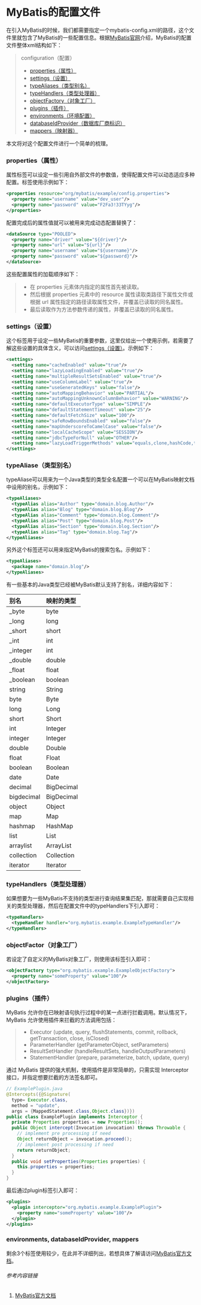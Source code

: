 # MyBatis的配置文件

在引入MyBatis的时候，我们都需要指定一个mybatis-config.xml的路径，这个文件里就包含了MyBatis的一些配置信息。根据[MyBatis官网](www.mybatis.org/mybatis-3/zh/configuration.html)介绍，MyBatis的配置文件整体xml结构如下：

> configuration（配置）            
>
> - [properties（属性）](http://www.mybatis.org/mybatis-3/zh/configuration.html#properties)
> - [settings（设置）](http://www.mybatis.org/mybatis-3/zh/configuration.html#settings)
> - [typeAliases（类型别名）](http://www.mybatis.org/mybatis-3/zh/configuration.html#typeAliases)
> - [typeHandlers（类型处理器）](http://www.mybatis.org/mybatis-3/zh/configuration.html#typeHandlers)
> - [objectFactory（对象工厂）](http://www.mybatis.org/mybatis-3/zh/configuration.html#objectFactory)
> - [plugins（插件）](http://www.mybatis.org/mybatis-3/zh/configuration.html#plugins)
> - [environments（环境配置）](http://www.mybatis.org/mybatis-3/zh/configuration.html#environments)
> - [databaseIdProvider（数据库厂商标识）](http://www.mybatis.org/mybatis-3/zh/configuration.html#databaseIdProvider)
> - [mappers（映射器）](http://www.mybatis.org/mybatis-3/zh/configuration.html#mappers)

本文将对这个配置文件进行一个简单的梳理。

### properties（属性）

属性标签可以设定一些引用自外部文件的参数值，使得配置文件可以动态适应多种配置。标签使用示例如下：

```xml
<properties resource="org/mybatis/example/config.properties">
  <property name="username" value="dev_user"/>
  <property name="password" value="F2Fa3!33TYyg"/>
</properties>
```

配置完成后的属性值就可以被用来完成动态配置替换了：

```xml
<dataSource type="POOLED">
  <property name="driver" value="${driver}"/>
  <property name="url" value="${url}"/>
  <property name="username" value="${username}"/>
  <property name="password" value="${password}"/>
</dataSource>
```

这些配置属性的加载顺序如下：

> - 在 properties 元素体内指定的属性首先被读取。           
> - 然后根据 properties 元素中的 resource 属性读取类路径下属性文件或根据           url 属性指定的路径读取属性文件，并覆盖已读取的同名属性。           
> - 最后读取作为方法参数传递的属性，并覆盖已读取的同名属性。 

### settings（设置）

这个标签用于设定一些MyBatis的重要参数，这里仅给出一个使用示例，若需要了解这些设置的具体含义，可以访问[settings（设置）](http://www.mybatis.org/mybatis-3/zh/configuration.html#settings)。示例如下：

```xml
<settings>
  <setting name="cacheEnabled" value="true"/>
  <setting name="lazyLoadingEnabled" value="true"/>
  <setting name="multipleResultSetsEnabled" value="true"/>
  <setting name="useColumnLabel" value="true"/>
  <setting name="useGeneratedKeys" value="false"/>
  <setting name="autoMappingBehavior" value="PARTIAL"/>
  <setting name="autoMappingUnknownColumnBehavior" value="WARNING"/>
  <setting name="defaultExecutorType" value="SIMPLE"/>
  <setting name="defaultStatementTimeout" value="25"/>
  <setting name="defaultFetchSize" value="100"/>
  <setting name="safeRowBoundsEnabled" value="false"/>
  <setting name="mapUnderscoreToCamelCase" value="false"/>
  <setting name="localCacheScope" value="SESSION"/>
  <setting name="jdbcTypeForNull" value="OTHER"/>
  <setting name="lazyLoadTriggerMethods" value="equals,clone,hashCode,toString"/>
</settings>
```

### typeAliase（类型别名）

typeAliase可以用来为一个Java类型的类型全名配置一个可以在MyBatis映射文档中设用的别名，示例如下：

```xml
<typeAliases>
  <typeAlias alias="Author" type="domain.blog.Author"/>
  <typeAlias alias="Blog" type="domain.blog.Blog"/>
  <typeAlias alias="Comment" type="domain.blog.Comment"/>
  <typeAlias alias="Post" type="domain.blog.Post"/>
  <typeAlias alias="Section" type="domain.blog.Section"/>
  <typeAlias alias="Tag" type="domain.blog.Tag"/>
</typeAliases>
```

另外这个标签还可以用来指定MyBatis的搜索包名。示例如下：

```xml
<typeAliases>
  <package name="domain.blog"/>
</typeAliases>
```

有一些基本的Java类型已经被MyBatis默认支持了别名，详细内容如下：

| 别名       | 映射的类型 |
| :--------- | :--------- |
| _byte      | byte       |
| _long      | long       |
| _short     | short      |
| _int       | int        |
| _integer   | int        |
| _double    | double     |
| _float     | float      |
| _boolean   | boolean    |
| string     | String     |
| byte       | Byte       |
| long       | Long       |
| short      | Short      |
| int        | Integer    |
| integer    | Integer    |
| double     | Double     |
| float      | Float      |
| boolean    | Boolean    |
| date       | Date       |
| decimal    | BigDecimal |
| bigdecimal | BigDecimal |
| object     | Object     |
| map        | Map        |
| hashmap    | HashMap    |
| list       | List       |
| arraylist  | ArrayList  |
| collection | Collection |
| iterator   | Iterator   |

### typeHandlers（类型处理器）

如果想要为一些MyBatis不支持的类型进行查询结果集匹配，那就需要自己实现相关的类型处理器，然后在配置文件中的typeHandlers下引入即可：

```xml
<typeHandlers>
  <typeHandler handler="org.mybatis.example.ExampleTypeHandler"/>
</typeHandlers>
```

### objectFactor（对象工厂）

若设定了自定义的MyBatis对象工厂，则使用该标签引入即可：

```xml
<objectFactory type="org.mybatis.example.ExampleObjectFactory">
  <property name="someProperty" value="100"/>
</objectFactory>
```

### plugins（插件）

MyBatis 允许你在已映射语句执行过程中的某一点进行拦截调用。默认情况下，MyBatis 允许使用插件来拦截的方法调用包括：

> - Executor (update, query, flushStatements, commit, rollback, getTransaction, close, isClosed)
> - ParameterHandler (getParameterObject, setParameters)
> - ResultSetHandler (handleResultSets, handleOutputParameters)
> - StatementHandler (prepare, parameterize, batch, update, query) 

通过 MyBatis 提供的强大机制，使用插件是非常简单的，只需实现 Interceptor 接口，并指定想要拦截的方法签名即可。

```java
// ExamplePlugin.java
@Intercepts({@Signature(
  type= Executor.class,
  method = "update",
  args = {MappedStatement.class,Object.class})})
public class ExamplePlugin implements Interceptor {
  private Properties properties = new Properties();
  public Object intercept(Invocation invocation) throws Throwable {
    // implement pre processing if need
    Object returnObject = invocation.proceed();
    // implement post processing if need
    return returnObject;
  }
  public void setProperties(Properties properties) {
    this.properties = properties;
  }
}
```

最后通过plugin标签引入即可：

```xml
<plugins>
  <plugin interceptor="org.mybatis.example.ExamplePlugin">
    <property name="someProperty" value="100"/>
  </plugin>
</plugins>
```

### environments, databaseIdProvider, mappers

剩余3个标签使用较少，在此并不详细列出，若想具体了解请访问[MyBatis官方文档](www.mybatis.org/mybatis-3/zh/configuration.html)。



###### 参考内容链接

1. [MyBatis官方文档](www.mybatis.org/mybatis-3/zh/configuration.html)